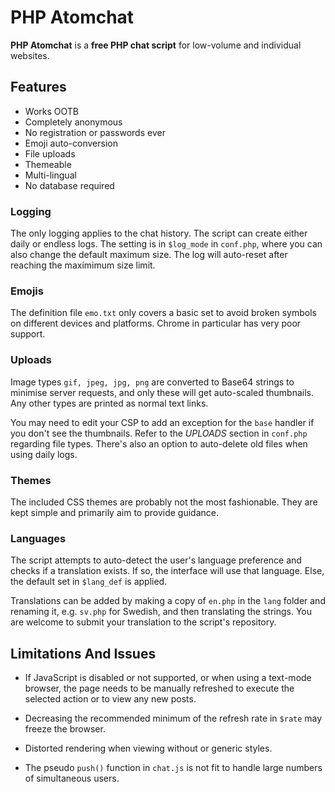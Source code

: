 # PHP Atomchat

**PHP Atomchat** is a **free PHP chat script** for low-volume and individual websites.

## Features
- Works OOTB
- Completely anonymous
- No registration or passwords ever
- Emoji auto-conversion
- File uploads
- Themeable
- Multi-lingual
- No database required

### Logging

The only logging applies to the chat history. The script can create either daily or endless logs. The setting is in `$log_mode` in `conf.php`, where you can also change the default maximum size. The log will auto-reset after reaching the maximimum size limit.

### Emojis

The definition file `emo.txt` only covers a basic set to avoid broken symbols on different devices and platforms. Chrome in particular has very poor support.

### Uploads

Image types `gif, jpeg, jpg, png` are converted to Base64 strings to minimise server requests, and only these will get auto-scaled thumbnails. Any other types are printed as normal text links.

You may need to edit your CSP to add an exception for the `base` handler if you don't see the thumbnails. Refer to the *UPLOADS* section in `conf.php` regarding file types. There's also an option to auto-delete old files when using daily logs.

### Themes

The included CSS themes are probably not the most fashionable. They are kept simple and primarily aim to provide guidance.

### Languages

The script attempts to auto-detect the user's language preference and checks if a translation exists. If so, the interface will use that language. Else, the default set in `$lang_def` is applied.

Translations can be added by making a copy of `en.php` in the `lang` folder and renaming it, e.g. `sv.php` for Swedish, and then translating the strings. You are welcome to submit your translation to the script's repository.

## Limitations And Issues

- If JavaScript is disabled or not supported, or when using a text-mode browser, the page needs to be manually refreshed to execute the selected action or to view any new posts. 

- Decreasing the recommended minimum of the refresh rate in `$rate` may freeze the browser.

- Distorted rendering when viewing without or generic styles.

- The pseudo `push()` function in `chat.js` is not fit to handle large numbers of simultaneous users.
